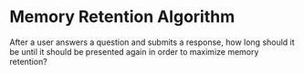 # Memory Retention Algorithm
After a user answers a question and submits a response, how long should it be until it should be presented again in order to maximize memory retention?